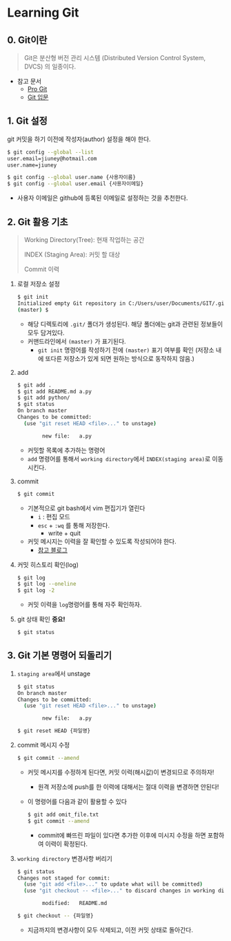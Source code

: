 # Learning Git

## 0. Git이란

> Git은 분산형 버전 관리 시스템 (Distributed Version Control System, DVCS) 의 일종이다.

* 참고 문서
  * [Pro Git](https://git-scm.com/book/ko/v2)
  * [Git 입문](https://backlog.com/git-tutorial/kr/)

## 1. Git 설정

git 커밋을 하기 이전에 작성자(author) 설정을 해야 한다.

```bash
$ git config --global --list
user.email=jiuney@hotmail.com
user.name=jiuney
```

```bash
$ git config --global user.name {사용자이름}
$ git config --global user.email {사용자이메일}
```

* 사용자 이메일은 github에 등록된 이메일로 설정하는 것을 추천한다.

## 2. Git 활용 기초

> Working Directory(Tree): 현재 작업하는 공간
>
> INDEX (Staging Area): 커밋 할 대상
>
> Commit 이력

1. 로컬 저장소 설정

   ```bash
   $ git init
   Initialized empty Git repository in C:/Users/user/Documents/GIT/.git/
   (master) $
   ```

   * 해당 디렉토리에 `.git/` 폴더가 생성된다. 해당 폴더에는 git과 관련된 정보들이 모두 담겨있다.
   * 커맨드라인에서 `(master)` 가 표기된다.
     * `git init` 명령어를 작성하기 전에 `(master)` 표기 여부를 확인 (저장소 내에 또다른 저장소가 있게 되면 원하는 방식으로 동작하지 않음.)

2. add

   ```bash
   $ git add .
   $ git add README.md a.py
   $ git add python/
   $ git status
   On branch master
   Changes to be committed:
     (use "git reset HEAD <file>..." to unstage)
   
           new file:   a.py
   ```

   * 커밋할 목록에 추가하는 명령어
   * `add` 명령어를 통해서 `working directory`에서 `INDEX(staging area)`로 이동시킨다.

3. commit

   ```bash
   $ git commit
   ```

   * 기본적으로 git bash에서 vim 편집기가 열린다
     * `i` : 편집 모드
     * `esc` + `:wq` 를 통해 저장한다.
       * write + quit
   * 커밋 메시지는 이력을 잘 확인할 수 있도록 작성되어야 한다.
     * [참고 블로그](https://blog.ull.im/engineering/2019/03/10/logs-on-git.html)

4. 커밋 히스토리 확인(log)

   ```bash
   $ git log
   $ git log --oneline
   $ git log -2
   ```

   * 커밋 이력을 `log`명령어를 통해 자주 확인하자.

5. git 상태 확인 **중요!**

   ```bash
   $ git status
   ```

## 3. Git 기본 명령어 되돌리기

1. `staging area`에서 unstage

   ```bash
   $ git status
   On branch master
   Changes to be committed:
     (use "git reset HEAD <file>..." to unstage)
   
           new file:   a.py
   ```

   ```bash
   $ git reset HEAD {파일명}
   ```

2. commit 메시지 수정

   ```bash
   $ git commit --amend
   ```

   * 커밋 메시지를 수정하게 된다면, 커밋 이력(해시값)이 변경되므로 주의하자!

     * 원격 저장소에 push를 한 이력에 대해서는 절대 이력을 변경하면 안된다!

   * 이 명령어를 다음과 같이 활용할 수 있다

     ```bash
     $ git add omit_file.txt
     $ git commit --amend
     ```

     * commit에 빠뜨린 파일이 있다면 추가한 이후에 미시지 수정을 하면 포함하여 이력이 확정된다.

3. `working directory` 변경사항 버리기

   ```bash
   $ git status
   Changes not staged for commit:
     (use "git add <file>..." to update what will be committed)
     (use "git checkout -- <file>..." to discard changes in working directory)
   
           modified:   README.md
   ```

   ```bash
   $ git checkout -- {파일명}
   ```

   * 지금까지의 변경사항이 모두 삭제되고, 이전 커밋 상태로 돌아간다.

